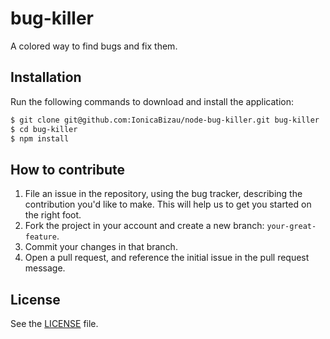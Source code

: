 # bug-killer
A colored way to find bugs and fix them.

## Installation
Run the following commands to download and install the application:

```sh
$ git clone git@github.com:IonicaBizau/node-bug-killer.git bug-killer
$ cd bug-killer
$ npm install
```

## How to contribute

1. File an issue in the repository, using the bug tracker, describing the
   contribution you'd like to make. This will help us to get you started on the
   right foot.
2. Fork the project in your account and create a new branch:
   `your-great-feature`.
3. Commit your changes in that branch.
4. Open a pull request, and reference the initial issue in the pull request
   message.

## License
See the [LICENSE](./LICENSE) file.
